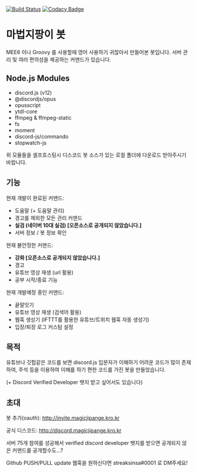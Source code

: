 [![Build Status](https://travis-ci.com/justiceserv/magicjipange.svg?branch=master)](https://travis-ci.com/justiceserv/magicjipange)
[![Codacy Badge](https://api.codacy.com/project/badge/Grade/f1284ea0ec7349c58f0cfc01b338eb44)](https://app.codacy.com/manual/justiceserv/magicjipange?utm_source=github.com&utm_medium=referral&utm_content=justiceserv/magicjipange&utm_campaign=Badge_Grade_Dashboard)
# 마법지팡이 봇
MEE6 이나 Groovy 를 사용할때 영어 사용하기 귀찮아서 만들어본 봇입니다.
서버 관리 및 여러 편의성을 제공하는 커맨드가 있습니다. 
## Node.js Modules
+ discord.js (v12) 
+ @discordjs/opus 
+ opusscript 
+ ytdl-core
+ ffmpeg & ffmpeg-static
+ fs
+ moment 
+ discord-js/commando
+ stopwatch-js

위 모듈들을 셀프호스팅시 디스코드 봇 소스가 있는 로컬 폴더에 
다운로드 받아주시기 바랍니다. 
## 기능
현재 개발이 완료된 커맨드: 
+ 도움말 (+ 도움말 관리)
+ 경고를 제외한 모든 관리 커맨드 
+ **실검 (네이버 10대 실검)  [오픈소스로 공개되지 않았습니다.]**
+ 서버 정보 / 봇 정보 확인 

현재 불안정한 커맨드: 
+ **강화 [오픈소스로 공개되지 않았습니다.]** 
+ 경고
+ 유튜브 영상 재생 (url 활용)  
+ 공부 시작/종료 기능

현재 개발예정 중인 커맨드: 
+ 끝말잇기 
+ 유튜브 영상 재생 (검색어 활용)
+ 웹훅 생성기 (IFTTT를 활용한 유튜브/트위치 웹훅 자동 생성기) 
+ 입장/퇴장 로그 커스텀 설정 
## 목적
유튜브나 깃헙같은 코드를 보면 discord.js 입문자가 이해하기 어려운 코드가 많이 존재하여, 주석 등을 이용하여 이해를 하기 편한 코드를 가진 봇을 만들었습니다. 

(+ Discord Verified Developer 뱃지 받고 싶어서도 있습니다)

## 초대 
봇 추가(oauth): http://invite.magicjipange.kro.kr 

공식 디스코드: http://discord.magicjipange.kro.kr 

서버 75개 참여를 성공해서 verified discord developer 뱃지를 받으면 
공개되지 않은 커맨드를 공개할수도...?

Github PUSH/PULL update 웹훅을 원하신다면 streaksinsa#0001 로 DM주세요!
